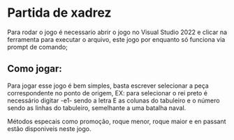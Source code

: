 # Partida de xadrez

Para rodar o jogo é necessario abrir o jogo no Visual Studio 2022 e clicar na ferramenta para executar o arquivo, este jogo por enquanto só funciona via prompt de comando;

## Como jogar:

Para jogar esse jogo é bem simples, basta escrever selecionar a peça correspondente no ponto de origem, EX: para selecionar o rei preto é necessário digitar -e1-
sendo a letra E as colunas do tabuleiro e o número sendo as linhas do tabuleiro, semelhante a uma batalha naval. 

Métodos especais como promoção, roque menor, roque maior e en passant estão disponiveis neste jogo.
